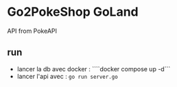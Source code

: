 # Go2PokeShop GoLand
API from PokeAPI

## run

- lancer la db avec docker : ````docker compose up -d```
- lancer l'api avec : ```go run server.go```
